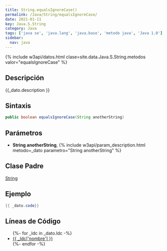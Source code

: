 ```yaml
---
title: String.equalsIgnoreCase()
permalink: /Java/String/equalsIgnoreCase/
date: 2021-01-11
key: Java.S.String
category: Java
tags: ['java se', 'java.lang', 'java.base', 'metodo java', 'Java 1.0']
sidebar: 
  nav: java
---
```


{% include w3api/datos.html clase=site.data.Java.S.String.metodos valor="equalsIgnoreCase" %}

## Descripción
{{_dato.description }}

## Sintaxis
~~~java
public boolean equalsIgnoreCase(String anotherString)
~~~

## Parámetros
* **String anotherString**,  {% include w3api/param_description.html metodo=_dato parametro="String anotherString" %}

## Clase Padre
[String](/Java/String/)

## Ejemplo
~~~java
{{ _dato.code}}
~~~

## Líneas de Código
<ul>
{%- for _ldc in _dato.ldc -%}
   <li>
       <a href="{{_ldc['url'] }}">{{ _ldc['nombre'] }}</a>
   </li>
{%- endfor -%}
</ul>
